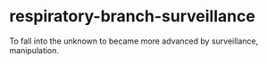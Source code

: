 # respiratory-branch-surveillance
To fall into the unknown to became more advanced by surveillance, manipulation.

